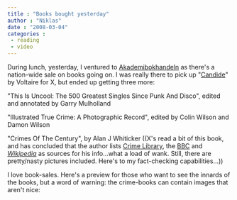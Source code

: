 ```yaml
---
title : "Books bought yesterday"
author : "Niklas"
date : "2008-03-04"
categories : 
 - reading
 - video
---
```


During lunch, yesterday, I ventured to [Akademibokhandeln](http://akademibokhandeln.se) as there's a nation-wide sale on books going on. I was really there to pick up "[Candide](http://en.wikipedia.org/wiki/Candide)" by Voltaire for X, but ended up getting three more:

"This Is Uncool: The 500 Greatest Singles Since Punk And Disco", edited and annotated by Garry Mulholland

"Illustrated True Crime: A Photographic Record", edited by Colin Wilson and Damon Wilson

"Crimes Of The Century", by Alan J Whiticker ((X's read a bit of this book, and has concluded that the author lists [Crime Library](http://www.crimelibrary.com'), the [BBC](http://www.bbc.co.uk) and [_Wikipedia_](http://wikipedia.org) as sources for his info...what a load of wank. Still, there are pretty/nasty pictures included. Here's to my fact-checking capabilities...))

I love book-sales. Here's a preview for those who want to see the innards of the books, but a word of warning: the crime-books can contain images that aren't nice:
